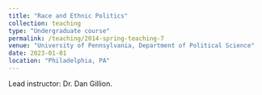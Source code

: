 ```yaml
---
title: "Race and Ethnic Politics"
collection: teaching
type: "Undergraduate course"
permalink: /teaching/2014-spring-teaching-7
venue: "University of Pennsylvania, Department of Political Science"
date: 2023-01-01
location: "Philadelphia, PA"
---
```


Lead instructor: Dr. Dan Gillion.
